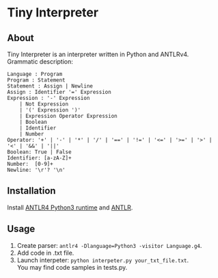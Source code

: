 # Tiny Interpreter

## About

Tiny Interpreter is an interpreter written in Python and ANTLRv4.  
Grammatic description:

```
Language : Program
Program : Statement
Statement : Assign | Newline
Assign : Identifier '=' Expression
Expression : '-' Expression 
    | Not Expression
    | '(' Expression ')'
    | Expression Operator Expression
    | Boolean
    | Identifier
    | Number
Operator: '+' | '-' | '*' | '/' | '==' | '!=' | '<=' | '>=' | '>' | '<' | '&&' | '||'
Boolean: True | False
Identifier: [a-zA-Z]+ 
Number:  [0-9]+ 
Newline: '\r'? '\n' 
```  

## Installation
Install [ANTLR4 Python3 runtime](https://github.com/antlr/antlr4/blob/master/doc/python-target.md) and [ANTLR](https://www.antlr.org/download.html).

## Usage
1. Create parser: ```antlr4 -Dlanguage=Python3 -visitor Language.g4```.
2. Add code in .txt file.
3. Launch interpeter: ```python interpeter.py your_txt_file.txt```.  
You may find code samples in tests.py.
